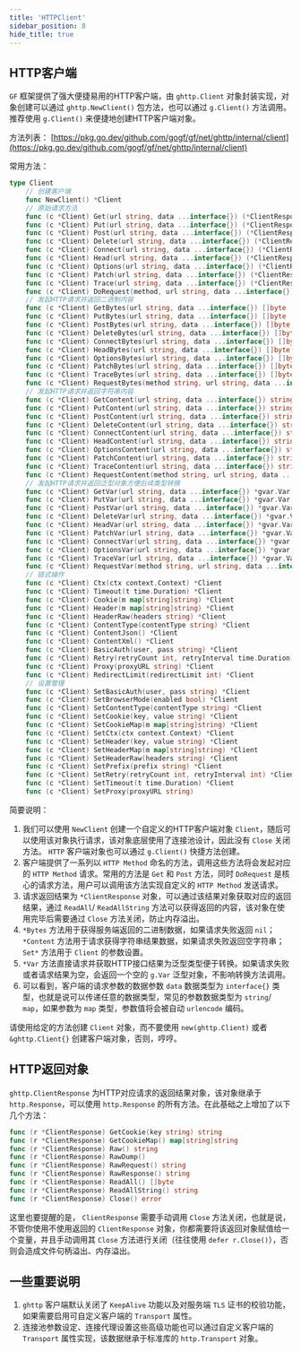 ```yaml
---
title: 'HTTPClient'
sidebar_position: 8
hide_title: true
---
```


## HTTP客户端

`GF` 框架提供了强大便捷易用的HTTP客户端，由 `ghttp.Client` 对象封装实现，对象创建可以通过 `ghttp.NewClient()` 包方法，也可以通过 `g.Client()` 方法调用。推荐使用 `g.Client()` 来便捷地创建HTTP客户端对象。

方法列表： [https://pkg.go.dev/github.com/gogf/gf/net/ghttp/internal/client](https://pkg.go.dev/github.com/gogf/gf/net/ghttp/internal/client)

常用方法：

```go
type Client
    // 创建客户端
    func NewClient() *Client
    // 原始请求方法
    func (c *Client) Get(url string, data ...interface{}) (*ClientResponse, error)
    func (c *Client) Put(url string, data ...interface{}) (*ClientResponse, error)
    func (c *Client) Post(url string, data ...interface{}) (*ClientResponse, error)
    func (c *Client) Delete(url string, data ...interface{}) (*ClientResponse, error)
    func (c *Client) Connect(url string, data ...interface{}) (*ClientResponse, error)
    func (c *Client) Head(url string, data ...interface{}) (*ClientResponse, error)
    func (c *Client) Options(url string, data ...interface{}) (*ClientResponse, error)
    func (c *Client) Patch(url string, data ...interface{}) (*ClientResponse, error)
    func (c *Client) Trace(url string, data ...interface{}) (*ClientResponse, error)
    func (c *Client) DoRequest(method, url string, data ...interface{}) (*ClientResponse, error)
    // 发起HTTP请求并返回二进制内容
    func (c *Client) GetBytes(url string, data ...interface{}) []byte
    func (c *Client) PutBytes(url string, data ...interface{}) []byte
    func (c *Client) PostBytes(url string, data ...interface{}) []byte
    func (c *Client) DeleteBytes(url string, data ...interface{}) []byte
    func (c *Client) ConnectBytes(url string, data ...interface{}) []byte
    func (c *Client) HeadBytes(url string, data ...interface{}) []byte
    func (c *Client) OptionsBytes(url string, data ...interface{}) []byte
    func (c *Client) PatchBytes(url string, data ...interface{}) []byte
    func (c *Client) TraceBytes(url string, data ...interface{}) []byte
    func (c *Client) RequestBytes(method string, url string, data ...interface{}) []byte
    // 发起HTTP请求并返回字符串内容
    func (c *Client) GetContent(url string, data ...interface{}) string
    func (c *Client) PutContent(url string, data ...interface{}) string
    func (c *Client) PostContent(url string, data ...interface{}) string
    func (c *Client) DeleteContent(url string, data ...interface{}) string
    func (c *Client) ConnectContent(url string, data ...interface{}) string
    func (c *Client) HeadContent(url string, data ...interface{}) string
    func (c *Client) OptionsContent(url string, data ...interface{}) string
    func (c *Client) PatchContent(url string, data ...interface{}) string
    func (c *Client) TraceContent(url string, data ...interface{}) string
    func (c *Client) RequestContent(method string, url string, data ...interface{}) string
    // 发起HTTP请求并返回泛型对象方便后续类型转换
    func (c *Client) GetVar(url string, data ...interface{}) *gvar.Var
    func (c *Client) PutVar(url string, data ...interface{}) *gvar.Var
    func (c *Client) PostVar(url string, data ...interface{}) *gvar.Var
    func (c *Client) DeleteVar(url string, data ...interface{}) *gvar.Var
    func (c *Client) HeadVar(url string, data ...interface{}) *gvar.Var
    func (c *Client) PatchVar(url string, data ...interface{}) *gvar.Var
    func (c *Client) ConnectVar(url string, data ...interface{}) *gvar.Var
    func (c *Client) OptionsVar(url string, data ...interface{}) *gvar.Var
    func (c *Client) TraceVar(url string, data ...interface{}) *gvar.Var
    func (c *Client) RequestVar(method string, url string, data ...interface{}) *gvar.Var
    // 链式操作
    func (c *Client) Ctx(ctx context.Context) *Client
    func (c *Client) Timeout(t time.Duration) *Client
    func (c *Client) Cookie(m map[string]string) *Client
    func (c *Client) Header(m map[string]string) *Client
    func (c *Client) HeaderRaw(headers string) *Client
    func (c *Client) ContentType(contentType string) *Client
    func (c *Client) ContentJson() *Client
    func (c *Client) ContentXml() *Client
    func (c *Client) BasicAuth(user, pass string) *Client
    func (c *Client) Retry(retryCount int, retryInterval time.Duration) *Client
    func (c *Client) Proxy(proxyURL string) *Client
    func (c *Client) RedirectLimit(redirectLimit int) *Client
    // 设置管理
    func (c *Client) SetBasicAuth(user, pass string) *Client
    func (c *Client) SetBrowserMode(enabled bool) *Client
    func (c *Client) SetContentType(contentType string) *Client
    func (c *Client) SetCookie(key, value string) *Client
    func (c *Client) SetCookieMap(m map[string]string) *Client
    func (c *Client) SetCtx(ctx context.Context) *Client
    func (c *Client) SetHeader(key, value string) *Client
    func (c *Client) SetHeaderMap(m map[string]string) *Client
    func (c *Client) SetHeaderRaw(headers string) *Client
    func (c *Client) SetPrefix(prefix string) *Client
    func (c *Client) SetRetry(retryCount int, retryInterval int) *Client
    func (c *Client) SetTimeout(t time.Duration) *Client
    func (c *Client) SetProxy(proxyURL string)
```

简要说明：

1. 我们可以使用 `NewClient` 创建一个自定义的HTTP客户端对象 `Client`，随后可以使用该对象执行请求，该对象底层使用了连接池设计，因此没有 `Close` 关闭方法。 `HTTP` 客户端对象也可以通过 `g.Client()` 快捷方法创建。
2. 客户端提供了一系列以 `HTTP Method` 命名的方法，调用这些方法将会发起对应的 `HTTP Method` 请求。常用的方法是 `Get` 和 `Post` 方法，同时 `DoRequest` 是核心的请求方法，用户可以调用该方法实现自定义的 `HTTP Method` 发送请求。
3. 请求返回结果为 `*ClientResponse` 对象，可以通过该结果对象获取对应的返回结果，通过 `ReadAll`/ `ReadAllString` 方法可以获得返回的内容，该对象在使用完毕后需要通过 `Close` 方法关闭，防止内存溢出。
4. `*Bytes` 方法用于获得服务端返回的二进制数据，如果请求失败返回 `nil`； `*Content` 方法用于请求获得字符串结果数据，如果请求失败返回空字符串； `Set*` 方法用于 `Client` 的参数设置。
5. `*Var` 方法直接请求并获取HTTP接口结果为泛型类型便于转换。如果请求失败或者请求结果为空，会返回一个空的 `g.Var` 泛型对象，不影响转换方法调用。
6. 可以看到，客户端的请求参数的数据参数 `data` 数据类型为 `interface{}` 类型，也就是说可以传递任意的数据类型，常见的参数数据类型为 `string`/ `map`，如果参数为 `map` 类型，参数值将会被自动 `urlencode` 编码。

请使用给定的方法创建 `Client` 对象，而不要使用 `new(ghttp.Client)` 或者 `&ghttp.Client{}` 创建客户端对象，否则，哼哼。

## HTTP返回对象

`ghttp.ClientResponse` 为HTTP对应请求的返回结果对象，该对象继承于 `http.Response`，可以使用 `http.Response` 的所有方法。在此基础之上增加了以下几个方法：

```  go
func (r *ClientResponse) GetCookie(key string) string
func (r *ClientResponse) GetCookieMap() map[string]string
func (r *ClientResponse) Raw() string
func (r *ClientResponse) RawDump()
func (r *ClientResponse) RawRequest() string
func (r *ClientResponse) RawResponse() string
func (r *ClientResponse) ReadAll() []byte
func (r *ClientResponse) ReadAllString() string
func (r *ClientResponse) Close() error

```

这里也要提醒的是， `ClientResponse` 需要手动调用 `Close` 方法关闭，也就是说，不管你使用不使用返回的 `ClientResponse` 对象，你都需要将该返回对象赋值给一个变量，并且手动调用其 `Close` 方法进行关闭（往往使用 `defer r.Close()`），否则会造成文件句柄溢出、内存溢出。

## 一些重要说明

1. `ghttp` 客户端默认关闭了 `KeepAlive` 功能以及对服务端 `TLS` 证书的校验功能，如果需要启用可自定义客户端的 `Transport` 属性。
2. 连接池参数设定、连接代理设置这些高级功能也可以通过自定义客户端的 `Transport` 属性实现，该数据继承于标准库的 `http.Transport` 对象。